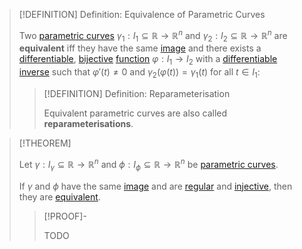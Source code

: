 >[!DEFINITION] Definition: Equivalence of Parametric Curves
>
>Two [parametric curves](Parametric%20Curve.md) $\gamma_1: I_1 \subseteq \mathbb{R} \to \mathbb{R}^n$ and $\gamma_2: I_2 \subseteq \mathbb{R} \to \mathbb{R}^n$ are **equivalent** iff they have the same [image](../../../Functions/index.md) and there exists a [differentiable](../../Real%20Functions/Differentiation/Derivatives.md), [bijective](../../../Functions/Types%20of%20Functions/Bijection.md) [function](../../Real%20Functions/Real%20Functions.md) $\varphi: I_1 \to I_2$ with a [differentiable](../../Real%20Functions/Differentiation/Derivatives.md) [inverse](../../../Functions/Types%20of%20Functions/Injection.md) such that $\varphi'(t) \ne 0$ and $\gamma_2(\varphi(t)) = \gamma_1(t)$ for all $t \in I_1$:
>
>>[!DEFINITION] Definition: Reparameterisation
>>
>>Equivalent parametric curves are also called **reparameterisations**.
>>
>

>[!THEOREM]
>
>Let $\gamma: I_{\gamma} \subseteq \mathbb{R} \to \mathbb{R}^n$ and $\phi: I_{\phi} \subseteq \mathbb{R} \to \mathbb{R}^n$ be [parametric curves](Parametric%20Curve.md).
>
>If $\gamma$ and $\phi$ have the same [image](../../../Functions/index.md) and are [regular](Regularity.md) and [injective](../../../Functions/Types%20of%20Functions/Injection.md), then they are [equivalent](Equivalence%20of%20Parametric%20Curves.md).
>
>>[!PROOF]-
>>
>>TODO
>>
>